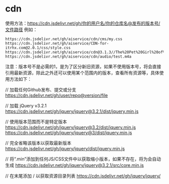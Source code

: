 # cdn
使用方法：https://cdn.jsdelivr.net/gh/你的用户名/你的仓库名@发布的版本号/文件路径
例如：

    https://cdn.jsdelivr.net/gh/aiservice/cdn/cms/my.css
    https://cdn.jsdelivr.net/gh/aiservice/CDN-for-itrhx.com@2.0.1/css/style.css
    https://cdn.jsdelivr.net/gh/aiservice/cdn@3.1.3//The%20Pet%20Girl%20of%20Sakurasou.mp4
    https://cdn.jsdelivr.net/gh/aiservice/cdn/audio/test.m4a

注意：版本号不是必需的1，是为了区分新旧资源，如果不使用版本号，将会直接引用最新资源，除此之外还可以使用某个范围内的版本，查看所有资源等，具体使用方法如下：

// 加载任何Github发布、提交或分支
https://cdn.jsdelivr.net/gh/user/repo@version/file

// 加载 jQuery v3.2.1
https://cdn.jsdelivr.net/gh/jquery/jquery@3.2.1/dist/jquery.min.js

// 使用版本范围而不是特定版本
https://cdn.jsdelivr.net/gh/jquery/jquery@3.2/dist/jquery.min.js
https://cdn.jsdelivr.net/gh/jquery/jquery@3/dist/jquery.min.js

// 完全省略该版本以获取最新版本
https://cdn.jsdelivr.net/gh/jquery/jquery/dist/jquery.min.js

// 将“.min”添加到任何JS/CSS文件中以获取缩小版本，如果不存在，将为会自动生成
https://cdn.jsdelivr.net/gh/jquery/jquery@3.2.1/src/core.min.js

// 在末尾添加 / 以获取资源目录列表
https://cdn.jsdelivr.net/gh/jquery/jquery/
